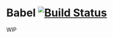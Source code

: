# Babel [![Build Status](https://travis-ci.org/xavier-fernandez/factor-former.svg?branch=master)](https://travis-ci.org/xavier-fernandez/factor-former)

WIP
